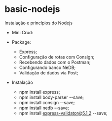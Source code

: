 # basic-nodejs
Instalação e princípios do Nodejs

- Mini Crud:
- Package:
    - Express;
    - Configuração de rotas com Consign;
    - Recebendo dados com o Postman;
    - Configurando banco NeDB;
    - Validação de dados via Post;

- Instalação 
    - npm install express;
    - npm install body-parser --save;
    - npm install consign --save;
    - npm install nedb --save;
    - npm install express-validator@5.1.2 --save;


